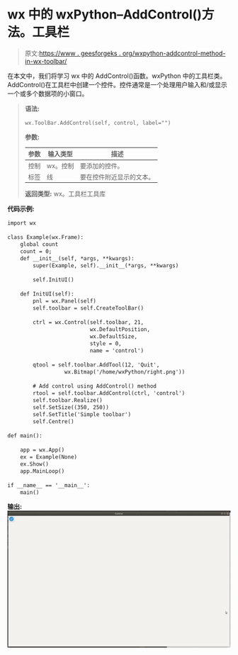 # wx 中的 wxPython–AddControl()方法。工具栏

> 原文:[https://www . geesforgeks . org/wxpython-addcontrol-method-in-wx-toolbar/](https://www.geeksforgeeks.org/wxpython-addcontrol-method-in-wx-toolbar/)

在本文中，我们将学习 wx 中的 AddControl()函数。wxPython 中的工具栏类。AddControl()在工具栏中创建一个控件。控件通常是一个处理用户输入和/或显示一个或多个数据项的小窗口。

> **语法:**
> 
> ```
> wx.ToolBar.AddControl(self, control, label="")
> 
> ```
> 
> **参数:**
> 
> | 参数 | 输入类型 | 描述 |
> | --- | --- | --- |
> | 控制 | wx。控制 | 要添加的控件。 |
> | 标签 | 线 | 要在控件附近显示的文本。 |
> 
> **返回类型:** wx。工具栏工具库

**代码示例:**

```
import wx

class Example(wx.Frame):
    global count
    count = 0;
    def __init__(self, *args, **kwargs):
        super(Example, self).__init__(*args, **kwargs)

        self.InitUI()

    def InitUI(self):
        pnl = wx.Panel(self)
        self.toolbar = self.CreateToolBar()

        ctrl = wx.Control(self.toolbar, 21, 
                          wx.DefaultPosition, 
                          wx.DefaultSize, 
                          style = 0, 
                          name = 'control')

        qtool = self.toolbar.AddTool(12, 'Quit', 
                  wx.Bitmap('/home/wxPython/right.png'))

        # Add control using AddControl() method
        rtool = self.toolbar.AddControl(ctrl, 'control')
        self.toolbar.Realize()
        self.SetSize((350, 250))
        self.SetTitle('Simple toolbar')
        self.Centre()

def main():

    app = wx.App()
    ex = Example(None)
    ex.Show()
    app.MainLoop()

if __name__ == '__main__':
    main()
```

**输出:**
![](img/c0286cfcedb1c17c3d22b57c59cc28cb.png)
